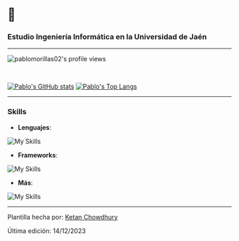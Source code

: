<h1>👋</h1>
<h3>Estudio Ingeniería Informática en la Universidad de Jaén</h3>

---

<p align="left"> <img src="https://komarev.com/ghpvc/?username=pablomorillas02&label=Profile%20views&color=8caaee&style=for-the-badge" alt="pablomorillas02's profile views" /> </p>

<br>

[![Pablo's GitHub stats](https://github-readme-stats.vercel.app/api?username=pablomorillas02&includeallcommits=true&show_icons=true&theme=tokyonight)](https://github.com/anuraghazra/github-readme-stats)
[![Pablo's Top Langs](https://github-readme-stats.vercel.app/api/top-langs/?username=pablomorillas02&layout=compact&theme=tokyonight&langs_count=8)](https://github.com/anuraghazra/github-readme-stats)

---

### Skills

- **Lenguajes**:
  
![My Skills](https://skillicons.dev/icons?i=py,java,dart,php,js,html,css,c,cpp)
  
- **Frameworks**:

![My Skills](https://skillicons.dev/icons?i=flutter,flask)

- **Más**:

![My Skills](https://skillicons.dev/icons?i=bootstrap,discord,bots,git,docker)
  
---

Plantilla hecha por: [Ketan Chowdhury](https://github.com/dexprexxtion)

Última edición: 14/12/2023
